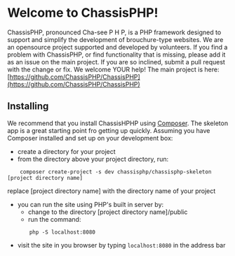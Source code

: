 # Welcome to ChassisPHP!

ChassisPHP, pronounced Cha-see P H P, is a PHP framework designed to support and simplify the development
of brouchure-type websites. We are an opensource project supported and developed by volunteers. If you find a
problem with ChassisPHP, or find functionality that is missing, please add it as an issue on the main project.
If you are so inclined, submit a pull request with the change or fix. We welcome YOUR help! The main project
is here: [https://github.com/ChassisPHP/ChassisPHP](https://github.com/ChassisPHP/ChassisPHP)

## Installing

We recommend that you install ChassisHPHP using [Composer](https://getcomposer.org/). The skeleton app is a great starting point fro getting up quickly. Assuming you have Composer installed and set up on your development box:

 * create a directory for your project
 * from the directory above your project directory, run:
```
    composer create-project -s dev chassisphp/chassisphp-skeleton [project directory name]
```
replace [project directory name] with the directory name of your project

 * you can run the site using PHP's built in server by:
     * change to the directory [project directory name]/public
     * run the command:
```
       php -S localhost:8080
```
 * visit the site in you browser by typing `localhost:8080` in the address bar

